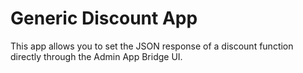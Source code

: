 # Generic Discount App

This app allows you to set the JSON response of a discount function directly through the Admin App Bridge UI.
